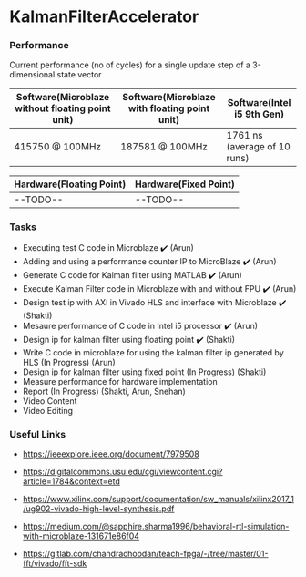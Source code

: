 # KalmanFilterAccelerator

### Performance
Current performance (no of cycles) for a single update step of a 3-dimensional state vector

| Software(Microblaze without floating point unit) | Software(Microblaze with floating point unit) | Software(Intel i5 9th Gen) |
| ------------- | ------------- | ------------- |
| 415750 @ 100MHz | 187581 @ 100MHz | 1761 ns (average of 10 runs) |

| Hardware(Floating Point)  | Hardware(Fixed Point)  |
| ------------- | ------------- |
| --TODO-- | --TODO--  |


### Tasks

- Executing test C code in Microblaze :heavy_check_mark: (Arun)
- Adding and using a performance counter IP to MicroBlaze :heavy_check_mark: (Arun)
- Generate C code for Kalman filter using MATLAB :heavy_check_mark: (Arun)
- Execute Kalman Filter code in Microblaze with and without FPU :heavy_check_mark: (Arun)
- Design test ip with AXI in Vivado HLS and interface with Microblaze :heavy_check_mark: (Shakti)
- Mesaure performance of C code in Intel i5 processor :heavy_check_mark: (Arun)
- Design ip for kalman filter using floating point :heavy_check_mark: (Shakti)
- Write C code in microblaze for using the kalman filter ip generated by HLS (In Progress) (Arun)
- Design ip for kalman filter using fixed point (In Progress) (Shakti)
- Measure performance for hardware implementation
- Report (In Progress) (Shakti, Arun, Snehan)
- Video Content
- Video Editing


### Useful Links

- https://ieeexplore.ieee.org/document/7979508 
- https://digitalcommons.usu.edu/cgi/viewcontent.cgi?article=1784&context=etd

- https://www.xilinx.com/support/documentation/sw_manuals/xilinx2017_1/ug902-vivado-high-level-synthesis.pdf
- https://medium.com/@sapphire.sharma1996/behavioral-rtl-simulation-with-microblaze-131671e86f04
- https://gitlab.com/chandrachoodan/teach-fpga/-/tree/master/01-fft/vivado/fft-sdk
